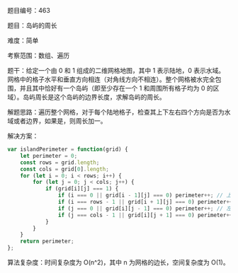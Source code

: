 题目编号：463

题目：岛屿的周长

难度：简单

考察范围：数组、遍历

题干：给定一个由 0 和 1 组成的二维网格地图，其中 1 表示陆地，0 表示水域。网格中的格子水平和垂直方向相连（对角线方向不相连）。整个网格被水完全包围，并且其中恰好有一个岛屿（即至少存在一个 1 和周围所有格子均为 0 的区域）。岛屿周长是这个岛屿的边界长度，求解岛屿的周长。

解题思路：遍历整个网格，对于每个陆地格子，检查其上下左右四个方向是否为水域或者边界，如果是，则周长加一。

解决方案：

```javascript
var islandPerimeter = function(grid) {
    let perimeter = 0;
    const rows = grid.length;
    const cols = grid[0].length;
    for (let i = 0; i < rows; i++) {
        for (let j = 0; j < cols; j++) {
            if (grid[i][j] === 1) {
                if (i === 0 || grid[i - 1][j] === 0) perimeter++; // 上方为水域或边界
                if (i === rows - 1 || grid[i + 1][j] === 0) perimeter++; // 下方为水域或边界
                if (j === 0 || grid[i][j - 1] === 0) perimeter++; // 左方为水域或边界
                if (j === cols - 1 || grid[i][j + 1] === 0) perimeter++; // 右方为水域或边界
            }
        }
    }
    return perimeter;
};
```

算法复杂度：时间复杂度为 O(n^2)，其中 n 为网格的边长，空间复杂度为 O(1)。